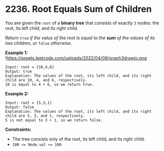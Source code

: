 # **2236. Root Equals Sum of Children**

You are given the `root` of a **binary tree** that consists of exactly `3` nodes: the root, its left child, and its right child.

Return `true` *if the value of the root is equal to the **sum** of the values of its two children, or* `false` *otherwise*.

**Example 1:**
!https://assets.leetcode.com/uploads/2022/04/08/graph3drawio.png

```
Input: root = [10,4,6]
Output: true
Explanation: The values of the root, its left child, and its right child are 10, 4, and 6, respectively.
10 is equal to 4 + 6, so we return true.

```

**Example 2:**

```
Input: root = [5,3,1]
Output: false
Explanation: The values of the root, its left child, and its right child are 5, 3, and 1, respectively.
5 is not equal to 3 + 1, so we return false.

```

**Constraints:**

- The tree consists only of the root, its left child, and its right child.
- `100 <= Node.val <= 100`
